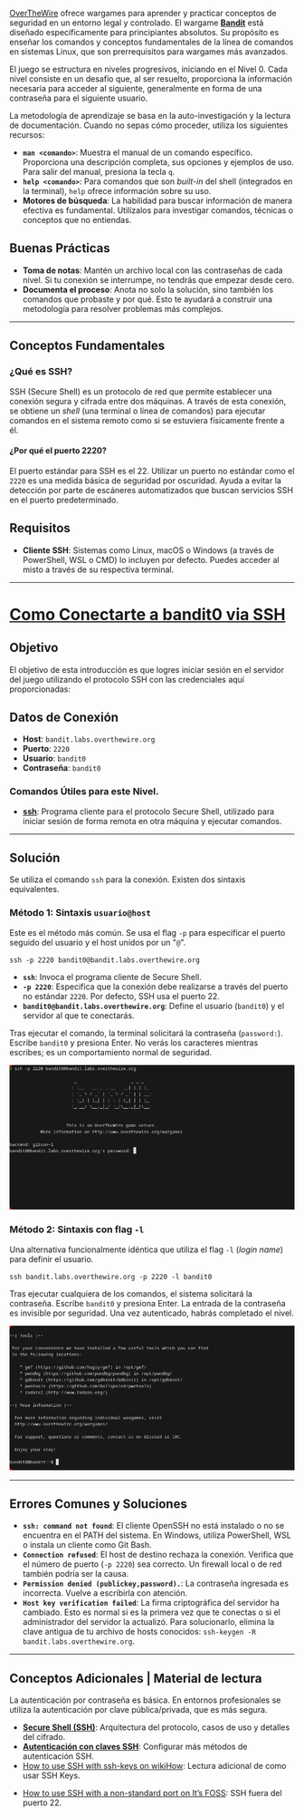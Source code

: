 
[OverTheWire](https://overthewire.org) ofrece wargames para aprender y practicar conceptos de seguridad en un entorno legal y controlado. El wargame **[Bandit](https://overthewire.org/wargames/bandit/)** está diseñado específicamente para principiantes absolutos. Su propósito es enseñar los comandos y conceptos fundamentales de la línea de comandos en sistemas Linux, que son prerrequisitos para wargames más avanzados.

El juego se estructura en niveles progresivos, iniciando en el Nivel 0. Cada nivel consiste en un desafío que, al ser resuelto, proporciona la información necesaria para acceder al siguiente, generalmente en forma de una contraseña para el siguiente usuario.

La metodología de aprendizaje se basa en la auto-investigación y la lectura de documentación. Cuando no sepas cómo proceder, utiliza los siguientes recursos:

* **`man <comando>`**: Muestra el manual de un comando específico. Proporciona una descripción completa, sus opciones y ejemplos de uso. Para salir del manual, presiona la tecla `q`.
* **`help <comando>`**: Para comandos que son *built-in* del shell (integrados en la terminal), `help` ofrece información sobre su uso.
* **Motores de búsqueda**: La habilidad para buscar información de manera efectiva es fundamental. Utilízalos para investigar comandos, técnicas o conceptos que no entiendas.

## Buenas Prácticas
* **Toma de notas**: Mantén un archivo local con las contraseñas de cada nivel. Si tu conexión se interrumpe, no tendrás que empezar desde cero.
* **Documenta el proceso**: Anota no solo la solución, sino también los comandos que probaste y por qué. Esto te ayudará a construir una metodología para resolver problemas más complejos.

----

## Conceptos Fundamentales

### ¿Qué es SSH?

SSH (Secure Shell) es un protocolo de red que permite establecer una conexión segura y cifrada entre dos máquinas. A través de esta conexión, se obtiene un *shell* (una terminal o línea de comandos) para ejecutar comandos en el sistema remoto como si se estuviera físicamente frente a él.

#### ¿Por qué el puerto 2220?

El puerto estándar para SSH es el 22. Utilizar un puerto no estándar como el `2220` es una medida básica de seguridad por oscuridad. Ayuda a evitar la detección por parte de escáneres automatizados que buscan servicios SSH en el puerto predeterminado.

## Requisitos
*   **Cliente SSH**: Sistemas como Linux, macOS o Windows (a través de PowerShell, WSL o CMD) lo incluyen por defecto. Puedes acceder al misto a través de su respectiva terminal.

---
# [Como Conectarte a bandit0 via SSH](https://overthewire.org/wargames/bandit/bandit0.html)

## Objetivo

El objetivo de esta introducción es que logres iniciar sesión en el servidor del juego utilizando el protocolo SSH con las credenciales aquí proporcionadas:
## Datos de Conexión

* **Host**: `bandit.labs.overthewire.org`
* **Puerto**: `2220`
* **Usuario**: `bandit0`
* **Contraseña**: `bandit0`
### Comandos Útiles para este Nivel.

* **[ssh](https://manpages.ubuntu.com/manpages/noble/man1/ssh.1.html)**: Programa cliente para el protocolo Secure Shell, utilizado para iniciar sesión de forma remota en otra máquina y ejecutar comandos.

---
## Solución 

Se utiliza el comando `ssh` para la conexión. Existen dos sintaxis equivalentes. 

### Método 1: Sintaxis `usuario@host` 

Este es el método más común. Se usa el flag `-p` para especificar el puerto seguido del usuario y el host unidos por un "`@`".

```
ssh -p 2220 bandit0@bandit.labs.overthewire.org
```

* **`ssh`**: Invoca el programa cliente de Secure Shell.
* **`-p 2220`**: Especifica que la conexión debe realizarse a través del puerto no estándar `2220`. Por defecto, SSH usa el puerto 22.
* **`bandit0@bandit.labs.overthewire.org`**: Define el usuario (`bandit0`) y el servidor al que te conectarás.

Tras ejecutar el comando, la terminal solicitará la contraseña (`password:`). Escribe `bandit0` y presiona Enter. No verás los caracteres mientras escribes; es un comportamiento normal de seguridad.

![OverTheWire.bandit](_assets/OverTheWire.bandit.png)

### Método 2: Sintaxis con flag `-l`

Una alternativa funcionalmente idéntica que utiliza el flag `-l` (*login name*) para definir el usuario.

```
ssh bandit.labs.overthewire.org -p 2220 -l bandit0
```

Tras ejecutar cualquiera de los comandos, el sistema solicitará la contraseña. Escribe `bandit0` y presiona Enter. La entrada de la contraseña es invisible por seguridad. Una vez autenticado, habrás completado el nivel.

![OverTheWire.bandit](_assets/OverTheWire.bandit0.png)

---

## Errores Comunes y Soluciones

* **`ssh: command not found`**: El cliente OpenSSH no está instalado o no se encuentra en el PATH del sistema. En Windows, utiliza PowerShell, WSL o instala un cliente como Git Bash.
* **`Connection refused`**: El host de destino rechaza la conexión. Verifica que el número de puerto (`-p 2220`) sea correcto. Un firewall local o de red también podría ser la causa.
* **`Permission denied (publickey,password).`**: La contraseña ingresada es incorrecta. Vuelve a escribirla con atención.
* **`Host key verification failed`**: La firma criptográfica del servidor ha cambiado. Esto es normal si es la primera vez que te conectas o si el administrador del servidor la actualizó. Para solucionarlo, elimina la clave antigua de tu archivo de hosts conocidos: `ssh-keygen -R bandit.labs.overthewire.org`.

---
## Conceptos Adicionales | Material de lectura

La autenticación por contraseña es básica. En entornos profesionales se utiliza la autenticación por clave pública/privada, que es más segura.

* **[Secure Shell (SSH)](https://en.wikipedia.org/wiki/Secure_Shell)**: Arquitectura del protocolo, casos de uso y detalles del cifrado.
* **[Autenticación con claves SSH](https://www.digitalocean.com/community/tutorials/how-to-set-up-ssh-keys-on-ubuntu-20-04-es)**: Configurar más métodos de autenticación SSH.
* [How to use SSH with ssh-keys on wikiHow](https://www.wikihow.com/Use-SSH): Lectura adicional de como usar SSH Keys.
- [How to use SSH with a non-standard port on It’s FOSS](https://itsfoss.com/ssh-to-port/): SSH fuera del puerto 22.
